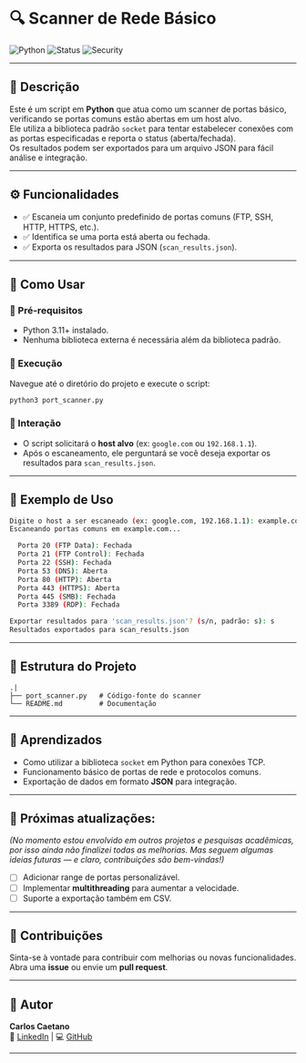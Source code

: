 # 🔍 Scanner de Rede Básico

![Python](https://img.shields.io/badge/Python-3.11-blue)
![Status](https://img.shields.io/badge/status-concluído-green)
![Security](https://img.shields.io/badge/category-network--scanner-red)

---

## 📖 Descrição
Este é um script em **Python** que atua como um scanner de portas básico, verificando se portas comuns estão abertas em um host alvo.  
Ele utiliza a biblioteca padrão `socket` para tentar estabelecer conexões com as portas especificadas e reporta o status (aberta/fechada).  
Os resultados podem ser exportados para um arquivo JSON para fácil análise e integração.

---

## ⚙️ Funcionalidades
- ✅ Escaneia um conjunto predefinido de portas comuns (FTP, SSH, HTTP, HTTPS, etc.).  
- ✅ Identifica se uma porta está aberta ou fechada.  
- ✅ Exporta os resultados para JSON (`scan_results.json`).  

---

## 🚀 Como Usar

### 🔹 Pré-requisitos
- Python 3.11+ instalado.  
- Nenhuma biblioteca externa é necessária além da biblioteca padrão.

### 🔹 Execução
Navegue até o diretório do projeto e execute o script:

```bash
python3 port_scanner.py
```

### 🔹 Interação
- O script solicitará o **host alvo** (ex: `google.com` ou `192.168.1.1`).  
- Após o escaneamento, ele perguntará se você deseja exportar os resultados para `scan_results.json`.  

---

## 📸 Exemplo de Uso
```bash
Digite o host a ser escaneado (ex: google.com, 192.168.1.1): example.com
Escaneando portas comuns em example.com...

  Porta 20 (FTP Data): Fechada
  Porta 21 (FTP Control): Fechada
  Porta 22 (SSH): Fechada
  Porta 53 (DNS): Aberta
  Porta 80 (HTTP): Aberta
  Porta 443 (HTTPS): Aberta
  Porta 445 (SMB): Fechada
  Porta 3389 (RDP): Fechada

Exportar resultados para 'scan_results.json'? (s/n, padrão: s): s
Resultados exportados para scan_results.json
```

---

## 📂 Estrutura do Projeto
```
.|
├── port_scanner.py   # Código-fonte do scanner
└── README.md         # Documentação
```

---

## 🧠 Aprendizados
- Como utilizar a biblioteca `socket` em Python para conexões TCP.  
- Funcionamento básico de portas de rede e protocolos comuns.  
- Exportação de dados em formato **JSON** para integração.  

---

## 📌 Próximas atualizações:
*(No momento estou envolvido em outros projetos e pesquisas acadêmicas, por isso ainda não finalizei todas as melhorias. Mas seguem algumas ideias futuras — e claro, contribuições são bem-vindas!)*
- [ ] Adicionar range de portas personalizável.  
- [ ] Implementar **multithreading** para aumentar a velocidade.  
- [ ] Suporte a exportação também em CSV.  

---

## 🤝 Contribuições
Sinta-se à vontade para contribuir com melhorias ou novas funcionalidades.  
Abra uma **issue** ou envie um **pull request**.

---
## 👤 Autor
**Carlos Caetano**  
🔗 [LinkedIn](https://linkedin.com/in/SEU_LINKEDIN) | 💻 [GitHub](https://github.com/Carlos-ccaetano)  

---




